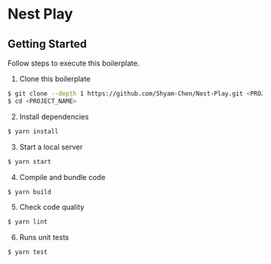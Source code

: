 # Nest Play

## Getting Started

Follow steps to execute this boilerplate.

1. Clone this boilerplate

```bash
$ git clone --depth 1 https://github.com/Shyam-Chen/Nest-Play.git <PROJECT_NAME>
$ cd <PROJECT_NAME>
```

2. Install dependencies

```bash
$ yarn install
```

3. Start a local server

```bash
$ yarn start
```

4. Compile and bundle code

```bash
$ yarn build
```

5. Check code quality

```bash
$ yarn lint
```

6. Runs unit tests

```bash
$ yarn test
```
